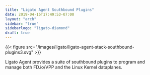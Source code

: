 ```yaml
---
title: "Ligato Agent Southbound Plugins"
date: 2019-04-15T17:49:53-07:00
layout: "arch"
sidebar: "true"
sidebarlogo: "ligato-diamond"
draft: true
---
```




{{< figure src="/images/ligato/ligato-agent-stack-southbound-plugins3.svg" >}}

Ligato Agent provides a suite of southbound plugins to program and manage both FD.io/VPP and the Linux Kernel dataplanes.